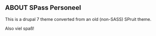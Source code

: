 ABOUT SPass Personeel
-----------

This is a drupal 7 theme converted from an old (non-SASS) SPruit theme.

Also viel spaß!